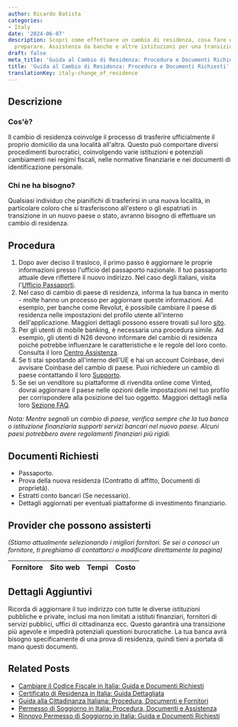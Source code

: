 ```yaml
---
author: Ricardo Batista
categories:
- Italy
date: '2024-06-07'
description: Scopri come effettuare un cambio di residenza, cosa fare e che documenti
  preparare. Assistenza da banche e altre istituzioni per una transizione agevole.
draft: false
meta_title: 'Guida al Cambio di Residenza: Procedura e Documenti Richiesti'
title: 'Guida al Cambio di Residenza: Procedura e Documenti Richiesti'
translationKey: italy-change_of_residence
---
```



## Descrizione
### Cos'è?
Il cambio di residenza coinvolge il processo di trasferire ufficialmente il proprio domicilio da una località all'altra. Questo può comportare diversi procedimenti burocratici, coinvolgendo varie istituzioni e potenziali cambiamenti nei regimi fiscali, nelle normative finanziarie e nei documenti di identificazione personale.
### Chi ne ha bisogno?
Qualsiasi individuo che pianifichi di trasferirsi in una nuova località, in particolare coloro che si trasferiscono all'estero o gli espatriati in transizione in un nuovo paese o stato, avranno bisogno di effettuare un cambio di residenza.

## Procedura
1. Dopo aver deciso il trasloco, il primo passo è aggiornare le proprie informazioni presso l'ufficio del passaporto nazionale. Il tuo passaporto attuale deve riflettere il nuovo indirizzo. Nel caso degli italiani, visita l'[Ufficio Passaporti](https://www.poliziadistato.it/articolo/191/).
2. Nel caso di cambio di paese di residenza, informa la tua banca in merito - molte hanno un processo per aggiornare queste informazioni. Ad esempio, per banche come Revolut, è possibile cambiare il paese di residenza nelle impostazioni del profilo utente all'interno dell'applicazione. Maggiori dettagli possono essere trovati sul loro [sito](https://www.revolut.com/help).
3. Per gli utenti di mobile banking, è necessaria una procedura simile. Ad esempio, gli utenti di N26 devono informare del cambio di residenza poiché potrebbe influenzare le caratteristiche e le regole del loro conto. Consulta il loro [Centro Assistenza](https://support.n26.com/en-eu/account-and-personal-details/personal-information/update-my-personal-information).
4. Se ti stai spostando all'interno dell'UE e hai un account Coinbase, devi avvisare Coinbase del cambio di paese. Puoi richiedere un cambio di paese contattando il loro [Supporto](https://help.coinbase.com/).
5. Se sei un venditore su piattaforme di rivendita online come Vinted, dovrai aggiornare il paese nelle opzioni delle impostazioni nel tuo profilo per corrispondere alla posizione del tuo oggetto. Maggiori dettagli nella loro [Sezione FAQ](https://www.vinted.com/member/41333902-faq).

*Nota: Mentre segnali un cambio di paese, verifica sempre che la tua banca o istituzione finanziaria supporti servizi bancari nel nuovo paese. Alcuni paesi potrebbero avere regolamenti finanziari più rigidi.*

## Documenti Richiesti
- Passaporto.
- Prova della nuova residenza (Contratto di affitto, Documenti di proprietà).
- Estratti conto bancari (Se necessario).
- Dettagli aggiornati per eventuali piattaforme di investimento finanziario.

## Provider che possono assisterti

_(Stiamo attualmente selezionando i migliori fornitori. Se sei o conosci un fornitore, ti preghiamo di contattarci o modificare direttamente la pagina)_

| Fornitore       |     Sito web    |     Tempi        |       Costo      |
| :-------------: | :-------------: |  :-------------: | :-------------: |

## Dettagli Aggiuntivi
Ricorda di aggiornare il tuo indirizzo con tutte le diverse istituzioni pubbliche e private, inclusi ma non limitati a istituti finanziari, fornitori di servizi pubblici, uffici di cittadinanza ecc. Questo garantirà una transizione più agevole e impedirà potenziali questioni burocratiche. La tua banca avrà bisogno specificamente di una prova di residenza, quindi tieni a portata di mano questi documenti.
## Related Posts

- [Cambiare il Codice Fiscale in Italia: Guida e Documenti Richiesti](https://tramitit.com/it/guides/italy/cambio_di_codice_fiscale/)
- [Certificato di Residenza in Italia: Guida Dettagliata](https://tramitit.com/it/guides/italy/richiesta_certificato_di_residenza/)
- [Guida alla Cittadinanza Italiana: Procedura, Documenti e Fornitori](https://tramitit.com/it/guides/italy/richiesta_di_cittadinanza_italiana/)
- [Permesso di Soggiorno in Italia: Procedura, Documenti e Assistenza](https://tramitit.com/it/guides/italy/domanda_di_permesso_di_soggiorno/)
- [Rinnovo Permesso di Soggiorno in Italia: Guida e Documenti Richiesti](https://tramitit.com/it/guides/italy/rinnovo_permesso_di_soggiorno/)